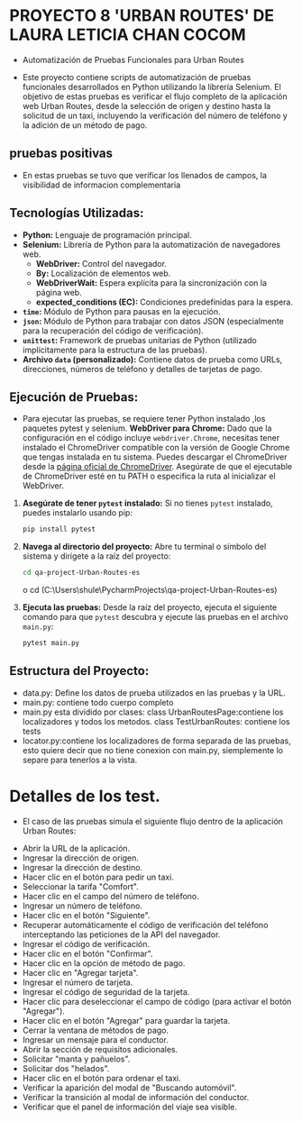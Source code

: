 # PROYECTO 8 'URBAN ROUTES' DE LAURA LETICIA CHAN COCOM
  - Automatización de Pruebas Funcionales para Urban Routes

 - Este proyecto contiene scripts de automatización de pruebas funcionales desarrollados en Python utilizando la
   librería Selenium. El objetivo de estas pruebas es verificar el flujo completo
   de la aplicación web Urban Routes, desde la selección de origen y destino hasta
   la solicitud de un taxi, incluyendo la verificación del número de teléfono y la adición de un método de pago.


## pruebas positivas 
 - En estas pruebas se tuvo que verificar los llenados de campos, la visibilidad de informacion complementaria

## Tecnologías Utilizadas:

* **Python:** Lenguaje de programación principal.
* **Selenium:** Librería de Python para la automatización de navegadores web.
    * **WebDriver:** Control del navegador.
    * **By:** Localización de elementos web.
    * **WebDriverWait:** Espera explícita para la sincronización con la página web.
    * **expected\_conditions (EC):** Condiciones predefinidas para la espera.
* **`time`:** Módulo de Python para pausas en la ejecución.
* **`json`:** Módulo de Python para trabajar con datos JSON (especialmente para la recuperación del código de verificación).
* **`unittest`:** Framework de pruebas unitarias de Python (utilizado implícitamente para la estructura de las pruebas).
* **Archivo `data` (personalizado):** Contiene datos de prueba como URLs, direcciones, números de teléfono y detalles de tarjetas de pago.


## Ejecución de Pruebas:

- Para ejecutar las pruebas, se requiere tener Python instalado ,los paquetes pytest y selenium.
**WebDriver para Chrome:** Dado que la configuración en el código incluye `webdriver.Chrome`, 
  necesitas tener instalado el ChromeDriver compatible con la versión de Google Chrome que tengas instalada en tu sistema. 
  Puedes descargar el ChromeDriver desde la [página oficial de ChromeDriver](https://chromedriver.chromium.org/downloads). 
  Asegúrate de que el ejecutable de ChromeDriver esté en tu PATH o especifica la ruta al inicializar el WebDriver.

1.  **Asegúrate de tener `pytest` instalado:**
    Si no tienes `pytest` instalado, puedes instalarlo usando pip:
    ```bash
    pip install pytest
    ```

2.  **Navega al directorio del proyecto:**
    Abre tu terminal o símbolo del sistema y dirígete a la raíz del proyecto:
    ```bash
    cd qa-project-Urban-Routes-es
    ```
    o cd (C:\Users\shule\PycharmProjects\qa-project-Urban-Routes-es)

3.  **Ejecuta las pruebas:**
    Desde la raíz del proyecto, ejecuta el siguiente comando para que `pytest` descubra y ejecute las pruebas en el archivo `main.py`:
    ```bash
    pytest main.py
    ```





## Estructura del Proyecto:

- data.py: Define los datos de prueba utilizados en las pruebas y la URL. 
- main.py: contiene todo cuerpo completo 
- main.py esta dividido por clases: 
  class UrbanRoutesPage:contiene los localizadores y todos los metodos.
  class TestUrbanRoutes: contiene los tests
- locator.py:contiene los localizadores de forma separada de las pruebas, esto quiere decir que no tiene conexion
  con main.py, siemplemente lo separe para tenerlos a la vista.



# Detalles de los test.
- El caso de las pruebas  simula el siguiente flujo dentro de la aplicación Urban Routes:

* Abrir la URL de la aplicación.
* Ingresar la dirección de origen.
* Ingresar la dirección de destino.
* Hacer clic en el botón para pedir un taxi.
* Seleccionar la tarifa "Comfort".
* Hacer clic en el campo del número de teléfono.
* Ingresar un número de teléfono.
* Hacer clic en el botón "Siguiente".
* Recuperar automáticamente el código de verificación del teléfono interceptando las peticiones de la API del navegador.
* Ingresar el código de verificación.
* Hacer clic en el botón "Confirmar".
* Hacer clic en la opción de método de pago.
* Hacer clic en "Agregar tarjeta".
* Ingresar el número de tarjeta.
* Ingresar el código de seguridad de la tarjeta.
* Hacer clic para deseleccionar el campo de código (para activar el botón "Agregar").
* Hacer clic en el botón "Agregar" para guardar la tarjeta.
* Cerrar la ventana de métodos de pago.
* Ingresar un mensaje para el conductor.
* Abrir la sección de requisitos adicionales.
* Solicitar "manta y pañuelos".
* Solicitar dos "helados".
* Hacer clic en el botón para ordenar el taxi.
* Verificar la aparición del modal de "Buscando automóvil".
* Verificar la transición al modal de información del conductor.
* Verificar que el panel de información del viaje sea visible.